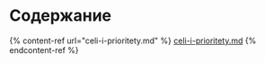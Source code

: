 # Содержание

{% content-ref url="celi-i-prioritety.md" %}
[celi-i-prioritety.md](celi-i-prioritety.md)
{% endcontent-ref %}
